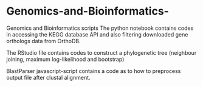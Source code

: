 # Genomics-and-Bioinformatics-
Genomics and Bioinformatics scripts
The python notebook contains codes in accessing the KEGG database API and also filtering downloaded gene orthologs data from OrthoDB.

The RStudio file contains codes to construct a phylogenetic tree (neighbour joining, maximum log-likelihood and bootstrap)

BlastParser javascript-script contains a code as to how to preprocess output file after clustal alignment.
